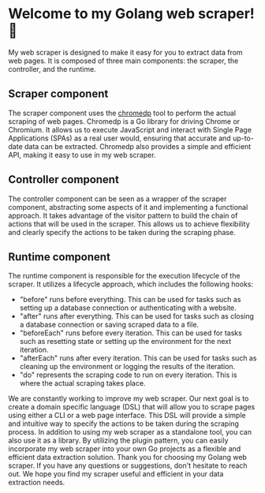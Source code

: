 # Welcome to my Golang web scraper!👋

My web scraper is designed to make it easy for you to extract data from web pages. It is composed of three main components: the scraper, the controller, and the runtime.

## Scraper component

The scraper component uses the [chromedp](https://github.com/chromedp/chromedp) tool to perform the actual scraping of web pages. Chromedp is a Go library for driving Chrome or Chromium. It allows us to execute JavaScript and interact with Single Page Applications (SPAs) as a real user would, ensuring that accurate and up-to-date data can be extracted. Chromedp also provides a simple and efficient API, making it easy to use in my web scraper.

## Controller component

The controller component can be seen as a wrapper of the scraper component, abstracting some aspects of it and implementing a functional approach. It takes advantage of the visitor pattern to build the chain of actions that will be used in the scraper. This allows us to achieve flexibility and clearly specify the actions to be taken during the scraping phase.

## Runtime component

The runtime component is responsible for the execution lifecycle of the scraper. It utilizes a lifecycle approach, which includes the following hooks:

* "before" runs before everything. This can be used for tasks such as setting up a database connection or authenticating with a website.
* "after" runs after everything. This can be used for tasks such as closing a database connection or saving scraped data to a file.
* "beforeEach" runs before every iteration. This can be used for tasks such as resetting state or setting up the environment for the next iteration.
* "afterEach" runs after every iteration. This can be used for tasks such as cleaning up the environment or logging the results of the iteration.
* "do" represents the scraping code to run on every iteration. This is where the actual scraping takes place.

We are constantly working to improve my web scraper. Our next goal is to create a domain specific language (DSL) that will allow you to scrape pages using either a CLI or a web page interface. This DSL will provide a simple and intuitive way to specify the actions to be taken during the scraping process.
In addition to using my web scraper as a standalone tool, you can also use it as a library. By utilizing the plugin pattern, you can easily incorporate my web scraper into your own Go projects as a flexible and efficient data extraction solution.
Thank you for choosing my Golang web scraper. If you have any questions or suggestions, don't hesitate to reach out. We hope you find my scraper useful and efficient in your data extraction needs.
